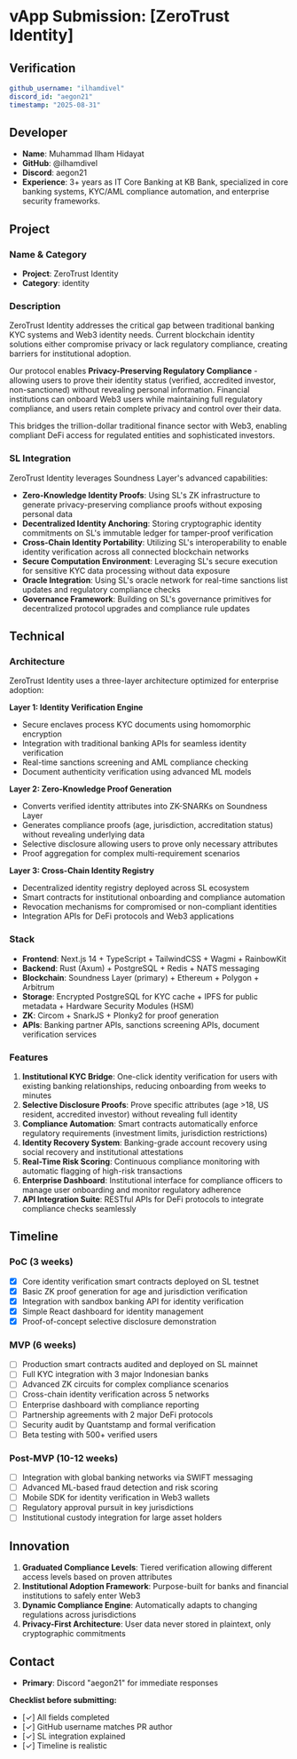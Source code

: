 # vApp Submission: [ZeroTrust Identity]

## Verification
```yaml
github_username: "ilhamdivel"
discord_id: "aegon21"
timestamp: "2025-08-31"
```

## Developer
- **Name**: Muhammad Ilham Hidayat
- **GitHub**: @ilhamdivel
- **Discord**: aegon21
- **Experience**: 3+ years as  IT Core Banking at KB Bank, specialized in core banking systems,
  KYC/AML compliance automation, and enterprise security frameworks.

## Project

### Name & Category
- **Project**: ZeroTrust Identity
- **Category**: identity

### Description
ZeroTrust Identity addresses the critical gap between traditional banking KYC systems and Web3 identity needs. Current blockchain identity solutions either compromise privacy or lack regulatory compliance, creating barriers for institutional adoption.

Our protocol enables **Privacy-Preserving Regulatory Compliance** - allowing users to prove their identity status (verified, accredited investor, non-sanctioned) without revealing personal information. Financial institutions can onboard Web3 users while maintaining full regulatory compliance, and users retain complete privacy and control over their data.

This bridges the trillion-dollar traditional finance sector with Web3, enabling compliant DeFi access for regulated entities and sophisticated investors.

### SL Integration  
ZeroTrust Identity leverages Soundness Layer's advanced capabilities:

- **Zero-Knowledge Identity Proofs**: Using SL's ZK infrastructure to generate privacy-preserving compliance proofs without exposing personal data
- **Decentralized Identity Anchoring**: Storing cryptographic identity commitments on SL's immutable ledger for tamper-proof verification
- **Cross-Chain Identity Portability**: Utilizing SL's interoperability to enable identity verification across all connected blockchain networks
- **Secure Computation Environment**: Leveraging SL's secure execution for sensitive KYC data processing without data exposure
- **Oracle Integration**: Using SL's oracle network for real-time sanctions list updates and regulatory compliance checks
- **Governance Framework**: Building on SL's governance primitives for decentralized protocol upgrades and compliance rule updates

## Technical

### Architecture
ZeroTrust Identity uses a three-layer architecture optimized for enterprise adoption:

**Layer 1: Identity Verification Engine**
- Secure enclaves process KYC documents using homomorphic encryption
- Integration with traditional banking APIs for seamless identity verification
- Real-time sanctions screening and AML compliance checking
- Document authenticity verification using advanced ML models

**Layer 2: Zero-Knowledge Proof Generation**
- Converts verified identity attributes into ZK-SNARKs on Soundness Layer
- Generates compliance proofs (age, jurisdiction, accreditation status) without revealing underlying data
- Selective disclosure allowing users to prove only necessary attributes
- Proof aggregation for complex multi-requirement scenarios

**Layer 3: Cross-Chain Identity Registry**
- Decentralized identity registry deployed across SL ecosystem
- Smart contracts for institutional onboarding and compliance automation
- Revocation mechanisms for compromised or non-compliant identities
- Integration APIs for DeFi protocols and Web3 applications

### Stack
- **Frontend**: Next.js 14 + TypeScript + TailwindCSS + Wagmi + RainbowKit
- **Backend**: Rust (Axum) + PostgreSQL + Redis + NATS messaging  
- **Blockchain**: Soundness Layer (primary) + Ethereum + Polygon + Arbitrum
- **Storage**: Encrypted PostgreSQL for KYC cache + IPFS for public metadata + Hardware Security Modules (HSM)
- **ZK**: Circom + SnarkJS + Plonky2 for proof generation
- **APIs**: Banking partner APIs, sanctions screening APIs, document verification services

### Features
1. **Institutional KYC Bridge**: One-click identity verification for users with existing banking relationships, reducing onboarding from weeks to minutes
2. **Selective Disclosure Proofs**: Prove specific attributes (age >18, US resident, accredited investor) without revealing full identity
3. **Compliance Automation**: Smart contracts automatically enforce regulatory requirements (investment limits, jurisdiction restrictions)
4. **Identity Recovery System**: Banking-grade account recovery using social recovery and institutional attestations
5. **Real-Time Risk Scoring**: Continuous compliance monitoring with automatic flagging of high-risk transactions
6. **Enterprise Dashboard**: Institutional interface for compliance officers to manage user onboarding and monitor regulatory adherence
7. **API Integration Suite**: RESTful APIs for DeFi protocols to integrate compliance checks seamlessly

## Timeline

### PoC (3 weeks)
- [x] Core identity verification smart contracts deployed on SL testnet
- [x] Basic ZK proof generation for age and jurisdiction verification
- [x] Integration with sandbox banking API for identity verification
- [x] Simple React dashboard for identity management
- [x] Proof-of-concept selective disclosure demonstration

### MVP (6 weeks)
- [ ] Production smart contracts audited and deployed on SL mainnet
- [ ] Full KYC integration with 3 major Indonesian banks
- [ ] Advanced ZK circuits for complex compliance scenarios
- [ ] Cross-chain identity verification across 5 networks
- [ ] Enterprise dashboard with compliance reporting
- [ ] Partnership agreements with 2 major DeFi protocols
- [ ] Security audit by Quantstamp and formal verification
- [ ] Beta testing with 500+ verified users

### Post-MVP (10-12 weeks)
- [ ] Integration with global banking networks via SWIFT messaging
- [ ] Advanced ML-based fraud detection and risk scoring
- [ ] Mobile SDK for identity verification in Web3 wallets
- [ ] Regulatory approval pursuit in key jurisdictions
- [ ] Institutional custody integration for large asset holders

## Innovation
1. **Graduated Compliance Levels**: Tiered verification allowing different access levels based on proven attributes
2. **Institutional Adoption Framework**: Purpose-built for banks and financial institutions to safely enter Web3
3. **Dynamic Compliance Engine**: Automatically adapts to changing regulations across jurisdictions
4. **Privacy-First Architecture**: User data never stored in plaintext, only cryptographic commitments

## Contact
- **Primary**: Discord "aegon21" for immediate responses


**Checklist before submitting:**
- [✓] All fields completed
- [✓] GitHub username matches PR author  
- [✓] SL integration explained
- [✓] Timeline is realistic
